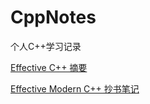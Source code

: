 # CppNotes

个人C++学习记录

[Effective C++ 摘要](./EfficientCppNotes.md)

[Effective Modern C++ 抄书笔记](./EfficientModernCppNotes.md)